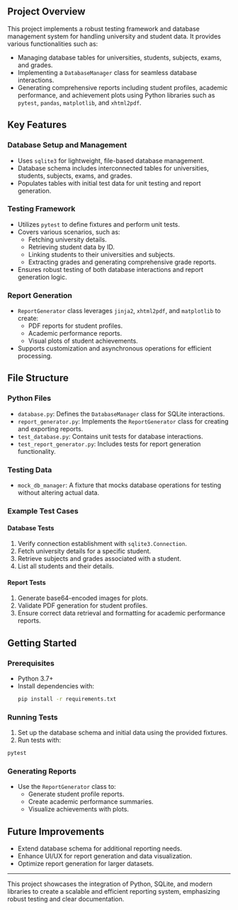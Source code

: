 ## Project Overview

This project implements a robust testing framework and database management system for handling university and student data. It provides various functionalities such as:
- Managing database tables for universities, students, subjects, exams, and grades.
- Implementing a `DatabaseManager` class for seamless database interactions.
- Generating comprehensive reports including student profiles, academic performance, and achievement plots using Python libraries such as `pytest`, `pandas`, `matplotlib`, and `xhtml2pdf`.

## Key Features

### Database Setup and Management
- Uses `sqlite3` for lightweight, file-based database management.
- Database schema includes interconnected tables for universities, students, subjects, exams, and grades.
- Populates tables with initial test data for unit testing and report generation.

### Testing Framework
- Utilizes `pytest` to define fixtures and perform unit tests.
- Covers various scenarios, such as:
  - Fetching university details.
  - Retrieving student data by ID.
  - Linking students to their universities and subjects.
  - Extracting grades and generating comprehensive grade reports.
- Ensures robust testing of both database interactions and report generation logic.

### Report Generation
- `ReportGenerator` class leverages `jinja2`, `xhtml2pdf`, and `matplotlib` to create:
  - PDF reports for student profiles.
  - Academic performance reports.
  - Visual plots of student achievements.
- Supports customization and asynchronous operations for efficient processing.

## File Structure

### Python Files
- `database.py`: Defines the `DatabaseManager` class for SQLite interactions.
- `report_generator.py`: Implements the `ReportGenerator` class for creating and exporting reports.
- `test_database.py`: Contains unit tests for database interactions.
- `test_report_generator.py`: Includes tests for report generation functionality.

### Testing Data
- `mock_db_manager`: A fixture that mocks database operations for testing without altering actual data.

### Example Test Cases
#### Database Tests
1. Verify connection establishment with `sqlite3.Connection`.
2. Fetch university details for a specific student.
3. Retrieve subjects and grades associated with a student.
4. List all students and their details.

#### Report Tests
1. Generate base64-encoded images for plots.
2. Validate PDF generation for student profiles.
3. Ensure correct data retrieval and formatting for academic performance reports.

## Getting Started

### Prerequisites
- Python 3.7+
- Install dependencies with:
  ```bash
  pip install -r requirements.txt
  ```

### Running Tests
1. Set up the database schema and initial data using the provided fixtures.
2. Run tests with:
  ```bash
  pytest
  ```

### Generating Reports
- Use the `ReportGenerator` class to:
  - Generate student profile reports.
  - Create academic performance summaries.
  - Visualize achievements with plots.

## Future Improvements
- Extend database schema for additional reporting needs.
- Enhance UI/UX for report generation and data visualization.
- Optimize report generation for larger datasets.

---
This project showcases the integration of Python, SQLite, and modern libraries to create a scalable and efficient reporting system, emphasizing robust testing and clear documentation.